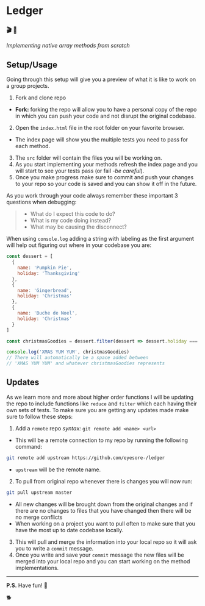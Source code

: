 # Ledger
### 🎬 🎥
_Implementing native array methods from scratch_

## Setup/Usage
Going through this setup will give you a preview of what it is like to work on a group projects.

1. Fork and clone repo
  - **Fork:** forking the repo will allow you to have a personal copy of the repo in which you can push your code and not disrupt the original codebase.
2. Open the `index.html` file in the root folder on your favorite browser.
  - The index page will show you the multiple tests you need to pass for each method.
3. The `src` folder will contain the files you will be working on.
4. As you start implementing your methods refresh the index page and you will start to see your tests pass (or fail _-be careful_).
5. Once you make progress make sure to commit and push your changes to your repo so your code is saved and you can show it off in the future.

As you work through your code always remember these important 3 questions when debugging:

>  - What do I expect this code to do?
>  - What is my code doing instead?
>  - What may be causing the disconnect?

When using `console.log` adding a string with labeling as the first argument will help out figuring out where in your codebase you are:

``` javascript
const dessert = [
  {
    name: 'Pumpkin Pie',
    holiday: 'Thanksgiving'
  },
  {
    name: 'Gingerbread',
    holiday: 'Christmas'
  },
  {
    name: 'Buche de Noel',
    holiday: 'Christmas'
  }
]

const christmasGoodies = dessert.filter(dessert => dessert.holiday === 'Christmas')

console.log('XMAS YUM YUM', christmasGoodies)
// There will automatically be a space added between
// 'XMAS YUM YUM' and whatever christmasGoodies represents
```

## Updates
As we learn more and more about higher order functions I will be updating the repo to include functions like `reduce` and `filter` which each having their own sets of tests. To make sure you are getting any updates made make sure to follow these steps:

1. Add a `remote` repo _syntax:_ `git remote add <name> <url>`
  - This will be a remote connection to my repo by running the following command:
  ``` bash
  git remote add upstream https://github.com/eyesore-/ledger
  ```
  - `upstream` will be the remote name.
2. To pull from original repo whenever there is changes you will now run:
``` bash
git pull upstream master
```
  - All new changes will be brought down from the original changes and if there are no changes to files that you have changed then there will be no merge conflicts
  - When working on a project you want to pull often to make sure that you have the most up to date codebase locally.
3. This will pull and merge the information into your local repo so it will ask you to write a `commit` message.
4. Once you write and save your `commit` message the new files will be merged into your local repo and you can start working on the method implementations.
---
**P.S.** Have fun! 🎈

🐕